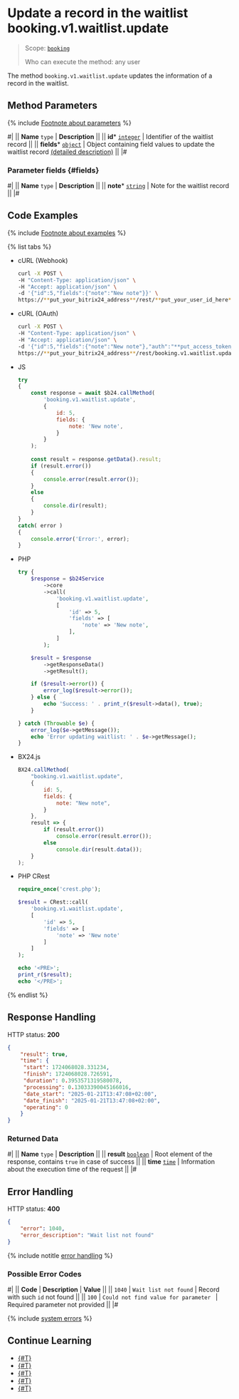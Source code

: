 # Update a record in the waitlist booking.v1.waitlist.update

> Scope: [`booking`](../../scopes/permissions.md)
>
> Who can execute the method: any user

The method `booking.v1.waitlist.update` updates the information of a record in the waitlist.

## Method Parameters

{% include [Footnote about parameters](../../../_includes/required.md) %}

#|
|| **Name**
`type` | **Description** ||
|| **id***
[`integer`](../../data-types.md) | Identifier of the waitlist record ||
|| **fields***
[`object`](../../data-types.md) | Object containing field values to update the waitlist record [(detailed description)](#fields) ||
|#

### Parameter fields {#fields}

#|
|| **Name**
`type` | **Description** ||
|| **note***
[`string`](../../data-types.md) | Note for the waitlist record ||
|#

## Code Examples

{% include [Footnote about examples](../../../_includes/examples.md) %}

{% list tabs %}

- cURL (Webhook)

    ```bash
    curl -X POST \
    -H "Content-Type: application/json" \
    -H "Accept: application/json" \
    -d '{"id":5,"fields":{"note":"New note"}}' \
    https://**put_your_bitrix24_address**/rest/**put_your_user_id_here**/**put_your_webbhook_here**/booking.v1.waitlist.update
    ```

- cURL (OAuth)

    ```bash
    curl -X POST \
    -H "Content-Type: application/json" \
    -H "Accept: application/json" \
    -d '{"id":5,"fields":{"note":"New note"},"auth":"**put_access_token_here**"}' \
    https://**put_your_bitrix24_address**/rest/booking.v1.waitlist.update
    ```

- JS

    ```js
    try
    {
    	const response = await $b24.callMethod(
    		'booking.v1.waitlist.update',
    		{
    			id: 5,
    			fields: {
    				note: 'New note',
    			}
    		}
    	);
    	
    	const result = response.getData().result;
    	if (result.error())
    	{
    		console.error(result.error());
    	}
    	else
    	{
    		console.dir(result);
    	}
    }
    catch( error )
    {
    	console.error('Error:', error);
    }
    ```

- PHP

    ```php
    try {
        $response = $b24Service
            ->core
            ->call(
                'booking.v1.waitlist.update',
                [
                    'id' => 5,
                    'fields' => [
                        'note' => 'New note',
                    ],
                ]
            );
    
        $result = $response
            ->getResponseData()
            ->getResult();
    
        if ($result->error()) {
            error_log($result->error());
        } else {
            echo 'Success: ' . print_r($result->data(), true);
        }
    
    } catch (Throwable $e) {
        error_log($e->getMessage());
        echo 'Error updating waitlist: ' . $e->getMessage();
    }
    ```

- BX24.js

    ```js
    BX24.callMethod(
        "booking.v1.waitlist.update",
        {
            id: 5,
            fields: {
                note: "New note",
            }
        },
        result => {
            if (result.error())
                console.error(result.error());
            else
                console.dir(result.data());
        }
    );
    ```

- PHP CRest

    ```php
    require_once('crest.php');

    $result = CRest::call(
        'booking.v1.waitlist.update',
        [
            'id' => 5,
            'fields' => [
                'note' => 'New note'
            ]
        ]
    );

    echo '<PRE>';
    print_r($result);
    echo '</PRE>';
    ```

{% endlist %}

## Response Handling

HTTP status: **200**

```json
{
    "result": true,
    "time": {
     "start": 1724068028.331234,
     "finish": 1724068028.726591,
     "duration": 0.3953571319580078,
     "processing": 0.13033390045166016,
     "date_start": "2025-01-21T13:47:08+02:00",
     "date_finish": "2025-01-21T13:47:08+02:00",
     "operating": 0
    }
}
```

### Returned Data

#|
|| **Name**
`type` | **Description** ||
|| **result**
[`boolean`](../../data-types.md) | Root element of the response, contains `true` in case of success ||
|| **time**
[`time`](../../data-types.md#time) | Information about the execution time of the request ||
|#

## Error Handling

HTTP status: **400**

```json
{
    "error": 1040,
    "error_description": "Wait list not found"
}
```

{% include notitle [error handling](../../../_includes/error-info.md) %}

### Possible Error Codes

#|
|| **Code** | **Description** | **Value** ||
|| `1040` | `Wait list not found` | Record with such `id` not found ||
|| `100` | `Could not find value for parameter ` | Required parameter not provided ||
|#

{% include [system errors](../../../_includes/system-errors.md) %}

## Continue Learning

- [{#T}](./booking-v1-waitlist-createfrombooking.md)
- [{#T}](./booking-v1-waitlist-add.md)
- [{#T}](./booking-v1-waitlist-get.md)
- [{#T}](./booking-v1-waitlist-list.md)
- [{#T}](./booking-v1-waitlist-delete.md)